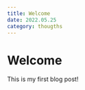 ```yaml
---
title: Welcome
date: 2022.05.25
category: thougths
---
```


# Welcome

This is my first blog post!
